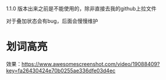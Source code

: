 1.1.0 版本出来之前是不能使用的，除非直接去我的github上拉文件

对于叠加状态会有bug，后面会慢慢维护
# 划词高亮

效果：https://www.awesomescreenshot.com/video/19088409?key=fa26430424e70b0255ae336dfe03d4ec